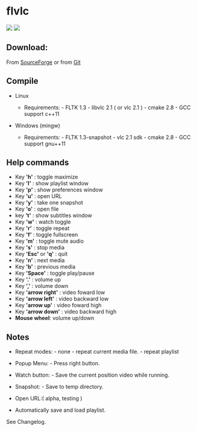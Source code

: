 flvlc
=====

<img src="https://github.com/daltomi/flvlc/blob/master/screenshots/1.jpg"/>

<img src="https://github.com/daltomi/flvlc/blob/master/screenshots/2.jpg"/>

Download:
---------
From [SourceForge](http://sourceforge.net/projects/flvlc)
or from [Git](https://github.com/spycapitan/flvlc)


Compile
-------
- Linux

	- Requirements:
		  - FLTK 1.3
		  - libvlc 2.1 ( or vlc 2.1 )
		  - cmake 2.8 
		  - GCC support c++11

- Windows (mingw)
	
	- Requirements:
		  - FLTK 1.3-snapshot
		  - vlc 2.1 sdk
		  - cmake 2.8 
		  - GCC support gnu++11

Help commands
-------------------
 - Key __'h'__ :	toggle maximize 
 - Key __'l'__ : show playlist window
 - Key __'p'__ : show preferences window
 - Key __'u'__ : open URL
 - Key __'y'__ : take one snapshot
 - Key __'o'__ : open file
 - key __'t'__ : show subtitles window
 - Key __'w'__ : watch toggle
 - Key __'r'__ : toggle repeat 
 - Key __'f'__ : toggle fullscreen
 - Key __'m'__ : toggle mute audio
 - Key __'s'__ : stop media
 - Key __'Esc'__ or __'q'__ : quit 
 - Key __'n'__ : next media
 - Key __'b'__ : previous media
 - Key __'Space'__ : toggle play/pause
 - Key __'.'__ : volume up
 - Key __','__ : volume down
 - Key __'arrow right'__ : video foward low
 - Key __'arrow left'__ :  video backward low
 - Key __'arrow up'__ : video foward high
 - Key __'arrow down'__ : video backward high 
 - __Mouse wheel__: volume up/down


Notes
-----

- Repeat modes:
	  - none
	  - repeat current media file.
	  - repeat playlist

- Popup Menu:
	  - Press right button.

- Watch button: 
	  - Save the current position video while running.

- Snapshot:
	  - Save to temp directory.

- Open URL:( alpha, testing )


- Automatically save and load playlist.


See Changelog.

